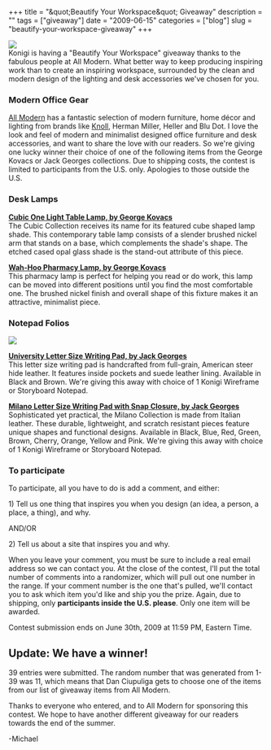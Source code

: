 +++
title = "&amp;quot;Beautify Your Workspace&amp;quot; Giveaway"
description = ""
tags = ["giveaway"]
date = "2009-06-15"
categories = ["blog"]
slug = "beautify-your-workspace-giveaway"
+++



  <div class="notebook-screenshot"><img src="//konigi.com/media/notebook/allmodern-1.jpg" class="notebook-image" /></div><div class="dek">Konigi is having a "Beautify Your Workspace" giveaway thanks to the fabulous people at All Modern. What better way to keep producing inspiring work than to create an inspiring workspace, surrounded by the clean and modern design of the lighting and desk accessories we've chosen for you.</div>
<h3>Modern Office Gear</h3>
<p><a href="http://www.allmodern.com/">All Modern</a> has a fantastic selection of modern furniture, home décor and lighting from brands like <a href="http://www.allmodern.com/Knoll-%AE-C61166.html">Knoll</a>, Herman Miller, Heller and Blu Dot. I love the look and feel of modern and minimalist designed office furniture and desk accessories, and want to share the love with our readers. So we're giving one lucky winner their choice of one of the following items from the George Kovacs or Jack Georges collections.  Due to shipping costs, the contest is limited to participants from the U.S. only. Apologies to those outside the U.S. </p>
<h3>Desk Lamps</h3>
<p><strong><a href="http://www.allmodernlighting.com/George-Kovacs-P231-084-gkv1123.html">Cubic One Light Table Lamp, by George Kovacs</a></strong><br />
The Cubic Collection receives its name for its featured cube shaped lamp shade. This contemporary table lamp consists of a slender brushed nickel arm that stands on a base, which complements the shade's shape. The etched cased opal glass shade is the stand-out attribute of this piece.</p>
<p><strong><a href="http://www.allmodernlighting.com/George-Kovacs-P101-084-gkv1068.html">Wah-Hoo Pharmacy Lamp, by George Kovacs</a></strong><br />
This pharmacy lamp is perfect for helping you read or do work, this lamp can be moved into different positions until you find the most comfortable one. The brushed nickel finish and overall shape of this fixture makes it an attractive, minimalist piece.</p>
<h3>Notepad Folios</h3>
<div class="screenshot marbot1 martop1"><img src="http://konigi.s3.amazonaws.com/notebook/allmodern-2.jpg" /></div>
<p><strong><a href="http://www.allmodern.com/Jack-Georges-2111-JM1112.html">University Letter Size Writing Pad, by Jack Georges</a></strong><br />
This letter size writing pad is handcrafted from full-grain, American steer hide leather. It features inside pockets and suede leather lining. Available in Black and Brown. We're giving this away with choice of 1 Konigi Wireframe or Storyboard Notepad.</p>
<p><strong><a href="http://www.allmodern.com/Jack-Georges-3111-JM1045.html">Milano Letter Size Writing Pad with Snap Closure, by Jack Georges</a></strong><br />
Sophisticated yet practical, the Milano Collection is made from Italian leather. These durable, lightweight, and scratch resistant pieces feature unique shapes and functional designs. Available in Black, Blue, Red, Green, Brown, Cherry, Orange, Yellow and Pink. We're giving this away with choice of 1 Konigi Wireframe or Storyboard Notepad.</p>
<h3>To participate</h3>
<p>To participate, all you have to do is add a comment, and either: </p>
<p>1) Tell us one thing that inspires you when you design (an idea, a person, a place, a thing), and why.</p>
<p>AND/OR</p>
<p>2) Tell us about a site that inspires you and why.</p>
<p>When you leave your comment, you must be sure to include a real email address so we can contact you. At the close of the contest, I'll put the total number of comments into a randomizer, which will pull out one number in the range. If your comment number is the one that's pulled, we'll contact you to ask which item you'd like and ship you the prize. Again, due to shipping, only <strong>participants inside the U.S. please</strong>. Only one item will be awarded.</p>
<p>Contest submission ends on June 30th, 2009 at 11:59 PM, Eastern Time.</p>
<h2>Update: We have a winner!</h2>
<p>39 entries were submitted. The random number that was generated from 1-39 was 11, which means that Dan Ciupuliga gets to choose one of the items from our list of giveaway items from All Modern. </p>
<p>Thanks to everyone who entered, and to All Modern for sponsoring this contest. We hope to have another different giveaway for our readers towards the end of the summer. </p>
<p>-Michael</p>
    
  

